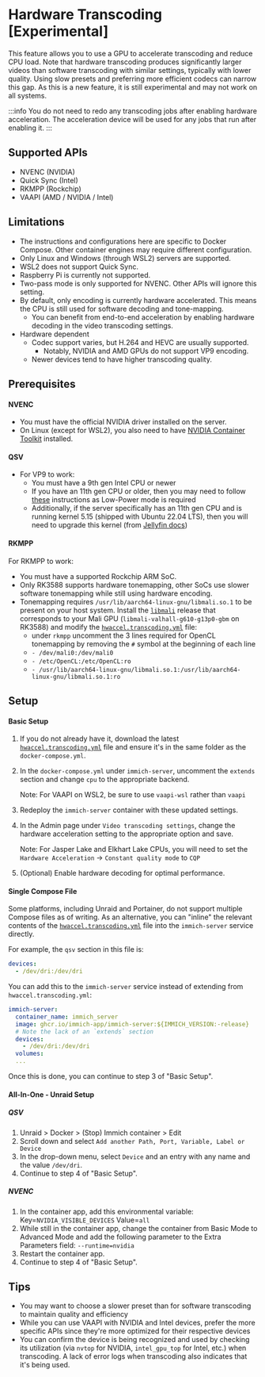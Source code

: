 # Hardware Transcoding [Experimental]

This feature allows you to use a GPU to accelerate transcoding and reduce CPU load.
Note that hardware transcoding produces significantly larger videos than software transcoding with similar settings, typically with lower quality. Using slow presets and preferring more efficient codecs can narrow this gap.
As this is a new feature, it is still experimental and may not work on all systems.

:::info
You do not need to redo any transcoding jobs after enabling hardware acceleration. The acceleration device will be used for any jobs that run after enabling it.
:::

## Supported APIs

- NVENC (NVIDIA)
- Quick Sync (Intel)
- RKMPP (Rockchip)
- VAAPI (AMD / NVIDIA / Intel)

## Limitations

- The instructions and configurations here are specific to Docker Compose. Other container engines may require different configuration.
- Only Linux and Windows (through WSL2) servers are supported.
- WSL2 does not support Quick Sync.
- Raspberry Pi is currently not supported.
- Two-pass mode is only supported for NVENC. Other APIs will ignore this setting.
- By default, only encoding is currently hardware accelerated. This means the CPU is still used for software decoding and tone-mapping.
  - You can benefit from end-to-end acceleration by enabling hardware decoding in the video transcoding settings.
- Hardware dependent
  - Codec support varies, but H.264 and HEVC are usually supported.
    - Notably, NVIDIA and AMD GPUs do not support VP9 encoding.
  - Newer devices tend to have higher transcoding quality.

## Prerequisites

#### NVENC

- You must have the official NVIDIA driver installed on the server.
- On Linux (except for WSL2), you also need to have [NVIDIA Container Toolkit][nvct] installed.

#### QSV

- For VP9 to work:
  - You must have a 9th gen Intel CPU or newer
  - If you have an 11th gen CPU or older, then you may need to follow [these][jellyfin-lp] instructions as Low-Power mode is required
  - Additionally, if the server specifically has an 11th gen CPU and is running kernel 5.15 (shipped with Ubuntu 22.04 LTS), then you will need to upgrade this kernel (from [Jellyfin docs][jellyfin-kernel-bug])

#### RKMPP

For RKMPP to work:

- You must have a supported Rockchip ARM SoC.
- Only RK3588 supports hardware tonemapping, other SoCs use slower software tonemapping while still using hardware encoding.
- Tonemapping requires `/usr/lib/aarch64-linux-gnu/libmali.so.1` to be present on your host system. Install the [`libmali`][libmali-rockchip] release that corresponds to your Mali GPU (`libmali-valhall-g610-g13p0-gbm` on RK3588) and modify the [`hwaccel.transcoding.yml`][hw-file] file:
  - under `rkmpp` uncomment the 3 lines required for OpenCL tonemapping by removing the `#` symbol at the beginning of each line
  - `- /dev/mali0:/dev/mali0`
  - `- /etc/OpenCL:/etc/OpenCL:ro`
  - `- /usr/lib/aarch64-linux-gnu/libmali.so.1:/usr/lib/aarch64-linux-gnu/libmali.so.1:ro`

## Setup

#### Basic Setup

1. If you do not already have it, download the latest [`hwaccel.transcoding.yml`][hw-file] file and ensure it's in the same folder as the `docker-compose.yml`.
2. In the `docker-compose.yml` under `immich-server`, uncomment the `extends` section and change `cpu` to the appropriate backend.

   Note: For VAAPI on WSL2, be sure to use `vaapi-wsl` rather than `vaapi`

3. Redeploy the `immich-server` container with these updated settings.
4. In the Admin page under `Video transcoding settings`, change the hardware acceleration setting to the appropriate option and save.

   Note: For Jasper Lake and Elkhart Lake CPUs, you will need to set the `Hardware Acceleration` -> `Constant quality mode` to `CQP`

5. (Optional) Enable hardware decoding for optimal performance.

#### Single Compose File

Some platforms, including Unraid and Portainer, do not support multiple Compose files as of writing. As an alternative, you can "inline" the relevant contents of the [`hwaccel.transcoding.yml`][hw-file] file into the `immich-server` service directly.

For example, the `qsv` section in this file is:

```yaml
devices:
  - /dev/dri:/dev/dri
```

You can add this to the `immich-server` service instead of extending from `hwaccel.transcoding.yml`:

```yaml
immich-server:
  container_name: immich_server
  image: ghcr.io/immich-app/immich-server:${IMMICH_VERSION:-release}
  # Note the lack of an `extends` section
  devices:
    - /dev/dri:/dev/dri
  volumes:
  ...
```

Once this is done, you can continue to step 3 of "Basic Setup".

#### All-In-One - Unraid Setup

##### QSV

1. Unraid > Docker > (Stop) Immich container > Edit
2. Scroll down and select `Add another Path, Port, Variable, Label or Device`
3. In the drop-down menu, select `Device` and an entry with any name and the value `/dev/dri`.
4. Continue to step 4 of "Basic Setup".

##### NVENC

1. In the container app, add this environmental variable: Key=`NVIDIA_VISIBLE_DEVICES` Value=`all`
2. While still in the container app, change the container from Basic Mode to Advanced Mode and add the following parameter to the Extra Parameters field: `--runtime=nvidia`
3. Restart the container app.
4. Continue to step 4 of "Basic Setup".

## Tips

- You may want to choose a slower preset than for software transcoding to maintain quality and efficiency
- While you can use VAAPI with NVIDIA and Intel devices, prefer the more specific APIs since they're more optimized for their respective devices
- You can confirm the device is being recognized and used by checking its utilization (via `nvtop` for NVIDIA, `intel_gpu_top` for Intel, etc.) when transcoding. A lack of error logs when transcoding also indicates that it's being used.

[hw-file]: https://github.com/immich-app/immich/releases/latest/download/hwaccel.transcoding.yml
[nvct]: https://docs.nvidia.com/datacenter/cloud-native/container-toolkit/latest/install-guide.html
[jellyfin-lp]: https://jellyfin.org/docs/general/administration/hardware-acceleration/intel/#configure-and-verify-lp-mode-on-linux
[jellyfin-kernel-bug]: https://jellyfin.org/docs/general/administration/hardware-acceleration/intel/#known-issues-and-limitations
[libmali-rockchip]: https://github.com/tsukumijima/libmali-rockchip/releases
